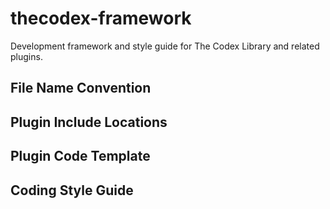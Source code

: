 # thecodex-framework
Development framework and style guide for The Codex Library and related plugins.
## File Name Convention

## Plugin Include Locations

## Plugin Code Template

## Coding Style Guide
